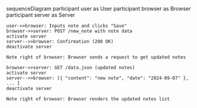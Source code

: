 sequenceDiagram
    participant user as User
    participant browser as Browser
    participant server as Server

    user->>browser: Inputs note and clicks "Save"
    browser->>server: POST /new_note with note data
    activate server
    server-->>browser: Confirmation (200 OK)
    deactivate server

    Note right of browser: Browser sends a request to get updated notes

    browser->>server: GET /data.json (updated notes)
    activate server
    server-->>browser: [{ "content": "new note", "date": "2024-09-07" }, ... ]
    deactivate server

    Note right of browser: Browser renders the updated notes list
